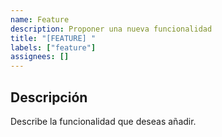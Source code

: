 ```yaml
---
name: Feature
description: Proponer una nueva funcionalidad
title: "[FEATURE] "
labels: ["feature"]
assignees: []
---
```


## Descripción
Describe la funcionalidad que deseas añadir.
